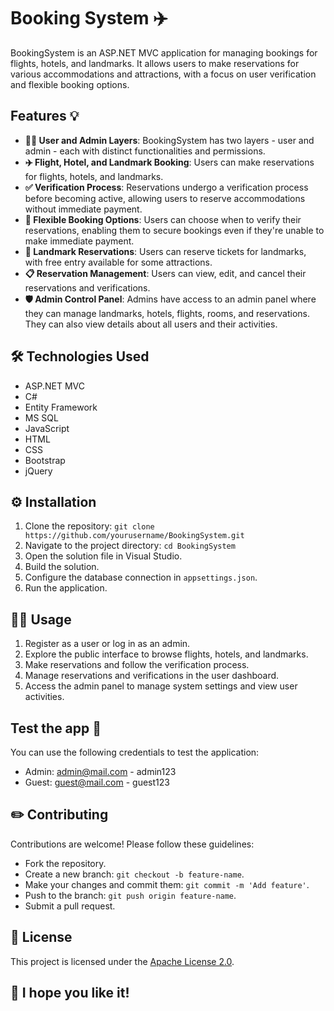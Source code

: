 
# Booking System ✈️

BookingSystem is an ASP.NET MVC application for managing bookings for flights, hotels, and landmarks. It allows users to make reservations for various accommodations and attractions, with a focus on user verification and flexible booking options.


## Features 💡

- **👩‍💻 User and Admin Layers**: BookingSystem has two layers - user and admin - each with distinct functionalities and permissions.
- **✈️ Flight, Hotel, and Landmark Booking**: Users can make reservations for flights, hotels, and landmarks.
- **✅ Verification Process**: Reservations undergo a verification process before becoming active, allowing users to reserve accommodations without immediate payment.
- **🤩 Flexible Booking Options**: Users can choose when to verify their reservations, enabling them to secure bookings even if they're unable to make immediate payment.
- **🎫 Landmark Reservations**: Users can reserve tickets for landmarks, with free entry available for some attractions.
- **📋 Reservation Management**: Users can view, edit, and cancel their reservations and verifications.
- **🛡️ Admin Control Panel**: Admins have access to an admin panel where they can manage landmarks, hotels, flights, rooms, and reservations. They can also view details about all users and their activities.

## 🛠 Technologies Used

- ASP.NET MVC
- C#
- Entity Framework
- MS SQL
- JavaScript
- HTML
- CSS
- Bootstrap
- jQuery

## ⚙️ Installation

1. Clone the repository: `git clone https://github.com/yourusername/BookingSystem.git`
2. Navigate to the project directory: `cd BookingSystem`
3. Open the solution file in Visual Studio.
4. Build the solution.
5. Configure the database connection in `appsettings.json`.
6. Run the application.

## 👨‍💻 Usage

1. Register as a user or log in as an admin.
2. Explore the public interface to browse flights, hotels, and landmarks.
3. Make reservations and follow the verification process.
4. Manage reservations and verifications in the user dashboard.
5. Access the admin panel to manage system settings and view user activities.

## Test the app 🚀

You can use the following credentials to test the application:
- Admin: admin@mail.com - admin123
- Guest: guest@mail.com - guest123

## ✏️ Contributing

Contributions are welcome! Please follow these guidelines:
- Fork the repository.
- Create a new branch: `git checkout -b feature-name`.
- Make your changes and commit them: `git commit -m 'Add feature'`.
- Push to the branch: `git push origin feature-name`.
- Submit a pull request.

## 📄 License

This project is licensed under the [Apache License 2.0](LICENSE).

## 💎 I hope you like it! 
